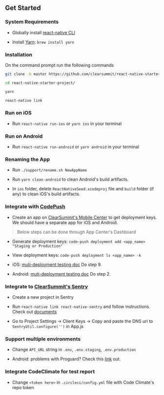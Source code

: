 ## Get Started

### System Requirements

* Globally install [react-native CLI](https://facebook.github.io/react-native/docs/getting-started.html)

* Install [Yarn](https://yarnpkg.com/lang/en/docs/install/): `brew install yarn`


### Installation

On the command prompt run the following commands

```sh
git clone -b master https://github.com/clearsummit/react-native-starter-project.git

cd react-native-starter-project/

yarn

react-native link
```

### Run on iOS

*	Run `react-native run-ios` or `yarn ios` in your terminal

### Run on Android

*	Run `react-native run-android` or `yarn android` in your terminal

### Renaming the App

* Run `./support/rename.sh NewAppName`

* Run `yarn clean-android` to clean Android's build artifacts.

* In `ios` folder, delete `ReactNativeSeed.xcodeproj` file and `build` folder (if any) to clean iOS's build artifacts.

### Integrate with [CodePush](https://github.com/Microsoft/react-native-code-push)

* Create an app on [ClearSummit's Mobile Center](https://mobile.azure.com/apps) to get deployment keys. We should have a separate app for iOS and Android.

> Below steps can be done through App Center's Dashboard

* Generate deployment keys: `code-push deployment add <app_name> "Staging or Production"`

* View deployment keys: `code-push deployment ls <app_name> -k`

* iOS: [muti-deployment testing doc](https://github.com/Microsoft/react-native-code-push/blob/master/docs/multi-deployment-testing-ios.md) Do step 9.

* Android: [muti-deployment testing doc](https://github.com/Microsoft/react-native-code-push/blob/master/docs/multi-deployment-testing-android.md) Do step 2.

### Integrate to [ClearSummit's Sentry](https://sentry.io/auth/login/ClearSummit/)

* Create a new project in Sentry

* Run `react-native link react-native-sentry` and follow instructions. Check out [documents](https://docs.sentry.io/clients/react-native/)

* Go to Project Settings -> Client Keys -> Copy and paste the DNS url to `SentryUtil.configure('')` in App.js

### Support multiple environments

* Change `API_URL` string in `.env`, `.env.staging`, `.env.production`

* Android: problems with Proguard? Check this [link](https://github.com/luggit/react-native-config#problems-with-proguard) out.

### Integrate CodeClimate for test report

* Change `<token here>` in `.circleci/config.yml` file with Code Climate's repo token
